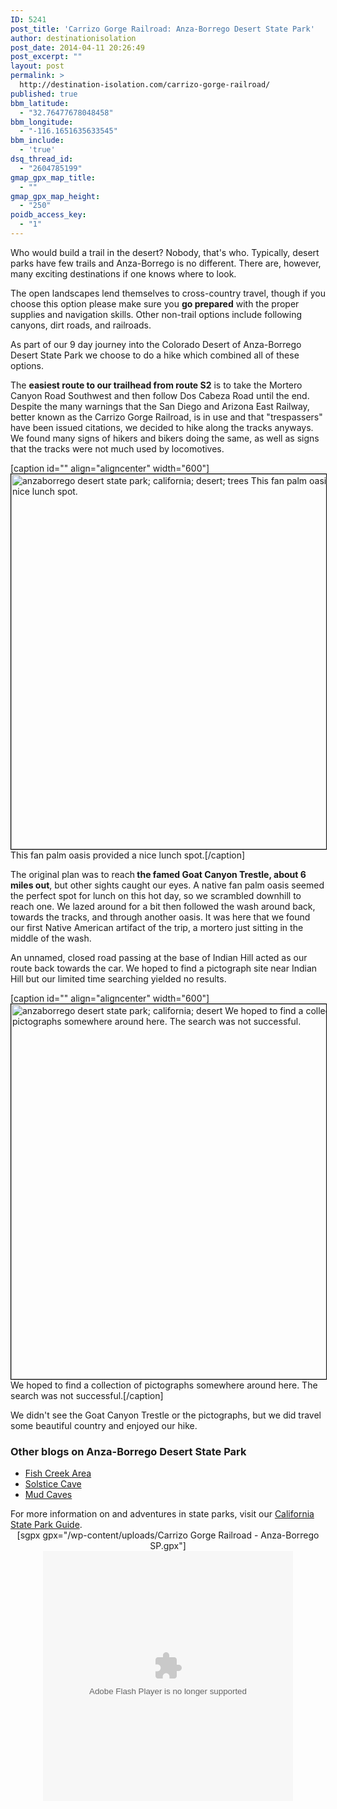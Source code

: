 ```yaml
---
ID: 5241
post_title: 'Carrizo Gorge Railroad: Anza-Borrego Desert State Park'
author: destinationisolation
post_date: 2014-04-11 20:26:49
post_excerpt: ""
layout: post
permalink: >
  http://destination-isolation.com/carrizo-gorge-railroad/
published: true
bbm_latitude:
  - "32.76477678048458"
bbm_longitude:
  - "-116.1651635633545"
bbm_include:
  - 'true'
dsq_thread_id:
  - "2604785199"
gmap_gpx_map_title:
  - ""
gmap_gpx_map_height:
  - "250"
poidb_access_key:
  - "1"
---
```

Who would build a trail in the desert? Nobody, that's who. Typically, desert parks have few trails and Anza-Borrego is no different. There are, however, many exciting destinations if one knows where to look.

The open landscapes lend themselves to cross-country travel, though if you choose this option please make sure you <strong>go prepared</strong> with the proper supplies and navigation skills. Other non-trail options include following canyons, dirt roads, and railroads.

As part of our 9 day journey into the Colorado Desert of Anza-Borrego Desert State Park we choose to do a hike which combined all of these options.

<!--more-->

The <strong>easiest route to our trailhead from route S2</strong> is to take the Mortero Canyon Road Southwest and then follow Dos Cabeza Road until the end. Despite the many warnings that the San Diego and Arizona East Railway, better known as the Carrizo Gorge Railroad, is in use and that "trespassers" have been issued citations, we decided to hike along the tracks anyways. We found many signs of hikers and bikers doing the same, as well as signs that the tracks were not much used by locomotives.

[caption id="" align="aligncenter" width="600"]<a href="http://photos.destination-isolation.com/Southern-California/Carrizo-Gorge-Railraod-Anza-Bore/i-Lq5sHRK" target="_blank"><img class="aligncenter" style="border: 1px solid black;" title="DSC_0186.jpg" src="http://photos.destination-isolation.com/Southern-California/Carrizo-Gorge-Railraod-Anza-Bore/i-Lq5sHRK/0/M/DSC_0186-M.jpg" alt="anzaborrego desert state park; california; desert; trees This fan palm oasis provided a nice lunch spot." width="600" /></a> This fan palm oasis provided a nice lunch spot.[/caption]

The original plan was to reach<strong> the famed Goat Canyon Trestle, about 6 miles out</strong>, but other sights caught our eyes. A native fan palm oasis seemed the perfect spot for lunch on this hot day, so we scrambled downhill to reach one. We lazed around for a bit then followed the wash around back, towards the tracks, and through another oasis. It was here that we found our first Native American artifact of the trip, a mortero just sitting in the middle of the wash.

An unnamed, closed road passing at the base of Indian Hill acted as our route back towards the car. We hoped to find a pictograph site near Indian Hill but our limited time searching yielded no results.

[caption id="" align="aligncenter" width="600"]<a href="http://photos.destination-isolation.com/Southern-California/Carrizo-Gorge-Railraod-Anza-Bore/i-c9g7TK2" target="_blank"><img class="aligncenter" style="border: 1px solid black;" title="DSC_0199.jpg" src="http://photos.destination-isolation.com/Southern-California/Carrizo-Gorge-Railraod-Anza-Bore/i-c9g7TK2/0/M/DSC_0199-M.jpg" alt="anzaborrego desert state park; california; desert We hoped to find a collection of pictographs somewhere around here. The search was not successful." width="600" /></a> We hoped to find a collection of pictographs somewhere around here. The search was not successful.[/caption]

We didn't see the Goat Canyon Trestle or the pictographs, but we did travel some beautiful country and enjoyed our hike.
<h3>Other blogs on Anza-Borrego Desert State Park</h3>
<ul>
	<li><a title="Fish Creek Area" href="http://destination-isolation.com/wind-mud-and-tectonics-of-fish-creek/">Fish Creek Area</a></li>
	<li><a title="Solstice Cave" href="http://destination-isolation.com/solstice-cave/">Solstice Cave</a></li>
	<li><a title="Mud Caves" href="http://destination-isolation.com/spelunking-the-desert-anza-borrego-mud-caves/">Mud Caves</a></li>
</ul>
For more information on and adventures in state parks, visit our <a title="California State Parks" href="http://destination-isolation.com/regional-guides/california-state-parks/">California State Park Guide</a>.
<div align="center">[sgpx gpx="/wp-content/uploads/Carrizo Gorge Railroad - Anza-Borrego SP.gpx"]</div>
<div align="center"><object id="ssidx" width="400" height="400" classid="clsid:D27CDB6E-AE6D-11cf-96B8-444553540000"><param name="movie" value="http://cdn.smugmug.com/ria/ShizamSlides-2013072402.swf" /><param name="flashVars" value="AlbumID=44308171&amp;AlbumKey=v94T3j&amp;transparent=true&amp;bgColor=&amp;borderThickness=&amp;borderColor=&amp;useInside=&amp;endPoint=&amp;mainHost=cdn.smugmug.com&amp;VersionNos=2013072402&amp;width=400&amp;height=400&amp;clickToImage=true&amp;captions=true&amp;showThumbs=true&amp;autoStart=true&amp;showSpeed=true&amp;pageStyle=black&amp;showButtons=true&amp;randomStart=false&amp;randomize=true&amp;splash=http%3A%2F%2Fwww.smugmug.com%2Fimg%2Fria%2FShizamSlides%2Fsmugmug_black.png&amp;splashDelay=0&amp;crossFadeSpeed=350" /><param name="wmode" value="transparent" /><param name="allowNetworking" value="all" /><param name="allowScriptAccess" value="always" /><embed src="http://cdn.smugmug.com/ria/ShizamSlides-2013072402.swf" flashvars="AlbumID=44308171&amp;AlbumKey=v94T3j&amp;transparent=true&amp;bgColor=&amp;borderThickness=&amp;borderColor=&amp;useInside=&amp;endPoint=&amp;mainHost=cdn.smugmug.com&amp;VersionNos=2013072402&amp;width=400&amp;height=400&amp;clickToImage=true&amp;captions=true&amp;showThumbs=true&amp;autoStart=true&amp;showSpeed=true&amp;pageStyle=black&amp;showButtons=true&amp;randomStart=false&amp;randomize=true&amp;splash=http%3A%2F%2Fwww.smugmug.com%2Fimg%2Fria%2FShizamSlides%2Fsmugmug_black.png&amp;splashDelay=0&amp;crossFadeSpeed=350" width="400" height="400" wmode="transparent" type="application/x-shockwave-flash" allowscriptaccess="always" allownetworking="all" /></object></div>